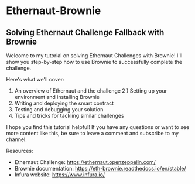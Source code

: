 # Ethernaut-Brownie
## Solving Ethernaut Challenge Fallback with Brownie

Welcome to my tutorial on solving Ethernaut Challenges with Brownie! I'll show you step-by-step how to use Brownie to successfully complete the challenge.

Here's what we'll cover:

1) An overview of Ethernaut and the challenge
2 ) Setting up your environment and installing Brownie
3) Writing and deploying the smart contract
4) Testing and debugging your solution
5) Tips and tricks for tackling similar challenges

I hope you find this tutorial helpful! If you have any questions or want to see more content like this, be sure to leave a comment and subscribe to my channel.

Resources:
- Ethernaut Challenge: https://ethernaut.openzeppelin.com/
- Brownie documentation: https://eth-brownie.readthedocs.io/en/stable/
- Infura website: https://www.infura.io/
